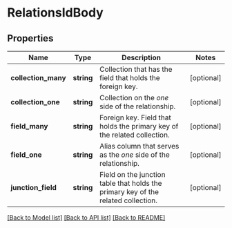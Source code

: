 # RelationsIdBody

## Properties
Name | Type | Description | Notes
------------ | ------------- | ------------- | -------------
**collection_many** | **string** | Collection that has the field that holds the foreign key. | [optional] 
**collection_one** | **string** | Collection on the _one_ side of the relationship. | [optional] 
**field_many** | **string** | Foreign key. Field that holds the primary key of the related collection. | [optional] 
**field_one** | **string** | Alias column that serves as the _one_ side of the relationship. | [optional] 
**junction_field** | **string** | Field on the junction table that holds the primary key of the related collection. | [optional] 

[[Back to Model list]](../../README.md#documentation-for-models) [[Back to API list]](../../README.md#documentation-for-api-endpoints) [[Back to README]](../../README.md)


